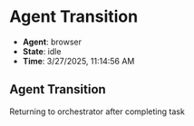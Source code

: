# Agent Transition

- **Agent**: browser
- **State**: idle
- **Time**: 3/27/2025, 11:14:56 AM

## Agent Transition

Returning to orchestrator after completing task

